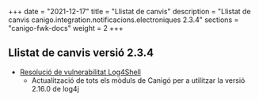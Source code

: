 +++
date        = "2021-12-17"
title       = "Llistat de canvis"
description = "Llistat de canvis canigo.integration.notificacions.electroniques 2.3.4"
sections    = "canigo-fwk-docs"
weight		= 2
+++

## Llistat de canvis versió 2.3.4

- [Resolució de vulnerabilitat Log4Shell](/noticies/2021-12-17-CAN-actualitzacio-canigo-3_4_8_3_6_2/)
   - Actualització de tots els mòduls de Canigó per a utilitzar la versió 2.16.0 de log4j
